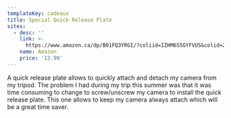 ```yaml
---
templateKey: cadeaux
title: Special Quick Release Plate
sites:
  - desc: ''
    link: >-
      https://www.amazon.ca/dp/B01FQ3YRGI/?coliid=IZHM6S5GYFVUS&colid=2JQ92RAZIDPNX&psc=0&ref_=lv_ov_lig_dp_it
    name: Amazon
    price: '13.99'
---
```

A quick release plate allows to quickly attach and detach my camera from my tripod. The problem I had during my trip this summer was that it was time consuming to change to screw/unscrew my camera to install the quick release plate. This one allows to keep my camera always attach which will be a great time saver.
